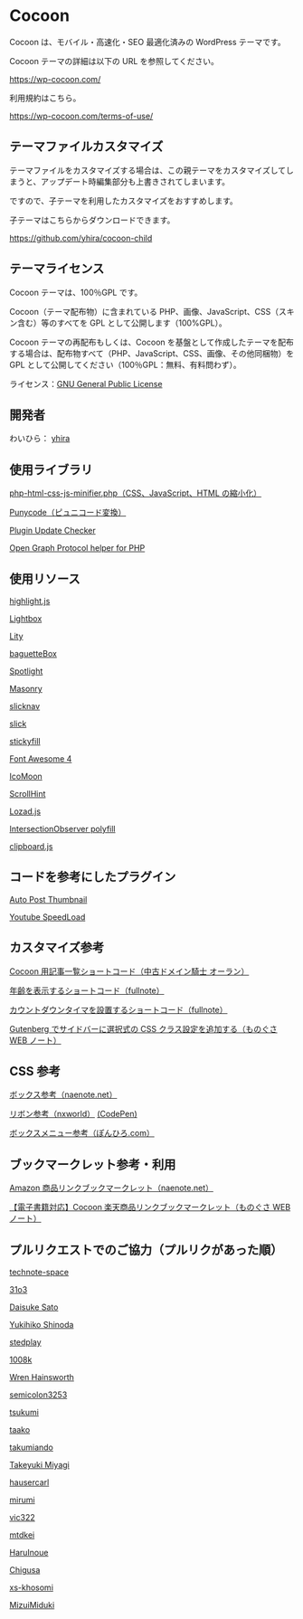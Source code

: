 # Cocoon

Cocoon は、モバイル・高速化・SEO 最適化済みの WordPress テーマです。

Cocoon テーマの詳細は以下の URL を参照してください。

https://wp-cocoon.com/

利用規約はこちら。

https://wp-cocoon.com/terms-of-use/

## テーマファイルカスタマイズ

テーマファイルをカスタマイズする場合は、この親テーマをカスタマイズしてしまうと、アップデート時編集部分も上書きされてしまいます。

ですので、子テーマを利用したカスタマイズをおすすめします。

子テーマはこちらからダウンロードできます。

https://github.com/yhira/cocoon-child

## テーマライセンス

Cocoon テーマは、100％GPL です。

Cocoon（テーマ配布物）に含まれている PHP、画像、JavaScript、CSS（スキン含む）等のすべてを GPL として公開します（100%GPL）。

Cocoon テーマの再配布もしくは、Cocoon を基盤として作成したテーマを配布する場合は、配布物すべて（PHP、JavaScript、CSS、画像、その他同梱物）を GPL として公開してください（100％GPL：無料、有料問わず）。

ライセンス：[GNU General Public License](http://www.gnu.org/licenses/gpl-2.0.html)

## 開発者

わいひら： [yhira](https://github.com/yhira)

## 使用ライブラリ

[php-html-css-js-minifier.php（CSS、JavaScript、HTML の縮小化）](https://gist.github.com/tovic/d7b310dea3b33e4732c0#file-php-html-css-js-minifier-php)

[Punycode（ピュニコード変換）](https://github.com/true/php-punycode)

[Plugin Update Checker](https://github.com/YahnisElsts/plugin-update-checker)

[Open Graph Protocol helper for PHP](https://github.com/scottmac/opengraph)

## 使用リソース

[highlight.js](https://highlightjs.org/)

[Lightbox](http://lokeshdhakar.com/projects/lightbox2/)

[Lity](http://sorgalla.com/lity/)

[baguetteBox](http://feimosi.github.io/baguetteBox.js/)

[Spotlight](https://github.com/nextapps-de/spotlight)

[Masonry](http://masonry.desandro.com/)

[slicknav](https://computerwolf.github.io/SlickNav/)

[slick](http://kenwheeler.github.io/slick/)

[stickyfill](https://github.com/wilddeer/stickyfill)

[Font Awesome 4](https://fontawesome.com/v4.7.0/)

[IcoMoon](https://icomoon.io/app/)

[ScrollHint](https://appleple.github.io/scroll-hint/)

[Lozad.js](https://github.com/ApoorvSaxena/lozad.js)

[IntersectionObserver polyfill](https://github.com/w3c/IntersectionObserver/tree/master/polyfill)

[clipboard.js](https://clipboardjs.com/)

## コードを参考にしたプラグイン

[Auto Post Thumbnail](https://ja.wordpress.org/plugins/auto-post-thumbnail/)

[Youtube SpeedLoad](https://ja.wordpress.org/plugins/youtube-speedload/)

## カスタマイズ参考

[Cocoon 用記事一覧ショートコード（中古ドメイン騎士 オーラン）](https://www.orank.net/1972)

[年齢を表示するショートコード（fullnote）](https://fullnoteblog.com/age-short-code/)

[カウントダウンタイマを設置するショートコード（fullnote）](https://fullnoteblog.com/count-down-timer/)

[Gutenberg でサイドバーに選択式の CSS クラス設定を追加する（ものぐさ WEB ノート）](https://web.monogusa-note.com/gutenberg-add-select-classname)

## CSS 参考

[ボックス参考（naenote.net）](https://www.naenote.net/entry/cocoon-box-customize)

[リボン参考（nxworld）](https://www.nxworld.net/tips/pure-css-corner-ribbon.html) [(CodePen)](https://codepen.io/nxworld/pen/oLdoWb)

[ボックスメニュー参考（ぽんひろ.com）](https://ponhiro.com/box-nav/)

## ブックマークレット参考・利用

[Amazon 商品リンクブックマークレット（naenote.net）](https://www.naenote.net/entry/cocoon-amazon-shortcode-javascript)

[【電子書籍対応】Cocoon 楽天商品リンクブックマークレット（ものぐさ WEB ノート）](https://web.monogusa-note.com/cocoon-rakuten-bookmarklet)

## プルリクエストでのご協力（プルリクがあった順）

[technote-space](https://github.com/technote-space)

[31o3](https://github.com/31o3)

[Daisuke Sato](https://github.com/Tiryoh)

[Yukihiko Shinoda](https://github.com/yukihiko-shinoda)

[stedplay](https://github.com/stedplay)

[1008k](https://github.com/1008k)

[Wren Hainsworth](https://github.com/WrenHainsworth)

[semicolon3253](https://github.com/semicolon3253)

[tsukumi](https://github.com/tsukumijima)

[taako](https://github.com/taako-502)

[takumiando](https://github.com/takumiando)

[Takeyuki Miyagi](https://github.com/v97ug)

[hausercarl](https://github.com/hausercarl)

[mirumi](https://github.com/mirumirumi)

[vic322](https://github.com/vic322)

[mtdkei](https://github.com/mtdkei)

[HaruInoue](https://github.com/HaruInoue)

[Chigusa](https://github.com/chigusa-web)

[xs-khosomi](https://github.com/xs-khosomi)

[MizuiMiduki](https://github.com/MizuiMiduki)

